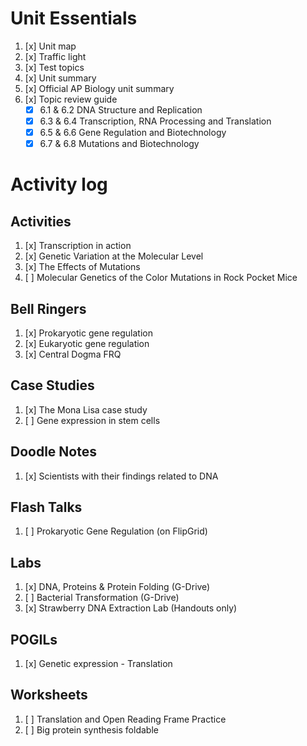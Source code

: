 # Unit Essentials
1. [x] Unit map
2. [x] Traffic light
3. [x] Test topics
4. [x] Unit summary
5. [x] Official AP Biology unit summary
6. [x] Topic review guide  
	- [x] 6.1 & 6.2 DNA Structure and Replication  
	- [x] 6.3 & 6.4 Transcription, RNA Processing and Translation  
	- [x] 6.5 & 6.6 Gene Regulation and Biotechnology  
	- [x] 6.7 & 6.8 Mutations and Biotechnology

# Activity log
## Activities
1. [x] Transcription in action
2. [x] Genetic Variation at the Molecular Level
3. [x] The Effects of Mutations
4. [ ] Molecular Genetics of the Color Mutations in Rock Pocket Mice

## Bell Ringers
1. [x] Prokaryotic gene regulation
2. [x] Eukaryotic gene regulation
3. [x] Central Dogma FRQ

## Case Studies
1. [x] The Mona Lisa case study
2. [ ] Gene expression in stem cells

## Doodle Notes
1. [x] Scientists with their findings related to DNA

## Flash Talks
1. [ ] Prokaryotic Gene Regulation (on FlipGrid)

## Labs
1. [x] DNA, Proteins & Protein Folding (G-Drive)
2. [ ] Bacterial Transformation (G-Drive)
3. [x] Strawberry DNA Extraction Lab (Handouts only)

## POGILs
1. [x] Genetic expression - Translation

## Worksheets
1. [ ] Translation and Open Reading Frame Practice
2. [ ] Big protein synthesis foldable
